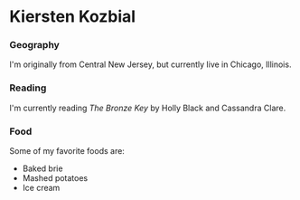 # Kiersten Kozbial

### Geography

I'm originally from Central New Jersey, but currently live in Chicago, 
Illinois.

### Reading

I'm currently reading *The Bronze Key* by Holly Black and Cassandra Clare.

### Food

Some of my favorite foods are:
- Baked brie
- Mashed potatoes
- Ice cream


